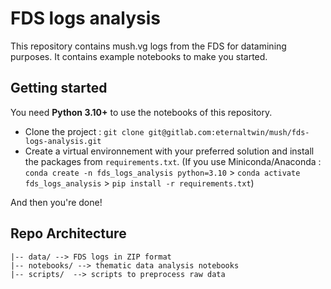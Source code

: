 # FDS logs analysis

This repository contains mush.vg logs from the FDS for datamining purposes.
It contains example notebooks to make you started.

## Getting started
You need **Python 3.10+** to use the notebooks of this repository.

- Clone the project : `git clone git@gitlab.com:eternaltwin/mush/fds-logs-analysis.git`
- Create a virtual environnement with your preferred solution and install the packages from `requirements.txt`.
(If you use Miniconda/Anaconda : `conda create -n fds_logs_analysis python=3.10` > `conda activate fds_logs_analysis` > `pip install -r requirements.txt`)

And then you're done!

## Repo Architecture

```
|-- data/ --> FDS logs in ZIP format
|-- notebooks/ --> thematic data analysis notebooks 
|-- scripts/  --> scripts to preprocess raw data
```